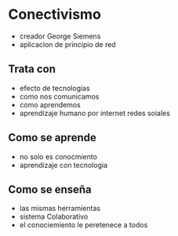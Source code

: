 # Conectivismo
* creador George Siemens
* aplicacion de principio de red
## Trata con
* efecto de tecnologias
* como nos comunicamos
* como aprendemos
* aprendizaje humano por internet redes soiales
## Como se aprende
* no solo es conocmiento
* aprendizaje con tecnologia
## Como se enseña
* las mismas herramientas
* sistema Colaborativo
* el conociemiento le peretenece a todos
<!--stackedit_data:
eyJoaXN0b3J5IjpbODU2MjMwMTg5XX0=
-->